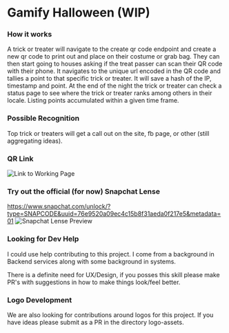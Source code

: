 # Gamify Halloween (WIP)

### How it works

A trick or treater will navigate to the create qr code endpoint and create a new qr code to print out and place on their costume or grab bag. They can then start going to houses asking if the treat passer can scan their QR code with their phone. It navigates to the unique url encoded in the QR code and tallies a point to that specific trick or treater. It will save a hash of the IP, timestamp and point. At the end of the night the trick or treater can check a status page to see where the trick or treater ranks among others in their locale. Listing points accumulated within a given time frame.

### Possible Recognition

Top trick or treaters will get a call out on the site, fb page, or other (still aggregating ideas).

### QR Link

![Link to Working Page](https://user-images.githubusercontent.com/13072194/47818797-fb999c00-dd15-11e8-8497-a9cc2fc0fb8d.png)


### Try out the official (for now) Snapchat Lense
https://www.snapchat.com/unlock/?type=SNAPCODE&uuid=76e9520a09ec4c15b8f31aeda0f217e5&metadata=01
![Snapchat Lense Preview](https://user-images.githubusercontent.com/13072194/48597155-2d635300-e911-11e8-8135-cf610cc602ed.jpeg)


### Looking for Dev Help

I could use help contributing to this project. I come from a background in Backend services along with some background in systems.

There is a definite need for UX/Design, if you posses this skill please make PR's with suggestions in how to make things look/feel better.


### Logo Development

We are also looking for contributions around logos for this project. If you have ideas please submit as a PR in the directory logo-assets.